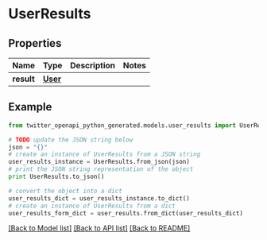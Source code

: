 # UserResults


## Properties
Name | Type | Description | Notes
------------ | ------------- | ------------- | -------------
**result** | [**User**](User.md) |  | 

## Example

```python
from twitter_openapi_python_generated.models.user_results import UserResults

# TODO update the JSON string below
json = "{}"
# create an instance of UserResults from a JSON string
user_results_instance = UserResults.from_json(json)
# print the JSON string representation of the object
print UserResults.to_json()

# convert the object into a dict
user_results_dict = user_results_instance.to_dict()
# create an instance of UserResults from a dict
user_results_form_dict = user_results.from_dict(user_results_dict)
```
[[Back to Model list]](../README.md#documentation-for-models) [[Back to API list]](../README.md#documentation-for-api-endpoints) [[Back to README]](../README.md)


